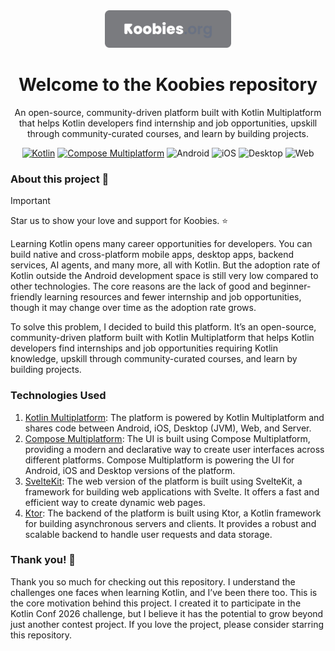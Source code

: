 <div align="center">
   <picture>
       <source media="(prefers-color-scheme: dark)" srcset="/assets/koobies-logo-type-github-dark.svg" />
       <source media="(prefers-color-scheme: light)" srcset="/assets/kotlin-multiplatform-logo-light.svg" />
       <img alt="Kotlin Multiplatform Logo" height="60" src="/assets/koobies-logo-type-github-dark.svg" />
   </picture>  
<br>

# Welcome to the Koobies repository

An open-source, community-driven platform built with Kotlin Multiplatform that helps Kotlin developers find internship
and job opportunities, upskill through community-curated courses, and learn by building projects.

[![Kotlin](https://img.shields.io/badge/kotlin-2.2.20-blue.svg?logo=kotlin&logoColor=white)](http://kotlinlang.org)
[![Compose Multiplatform](https://img.shields.io/badge/Compose_Multiplatform-1.9.1-4285F4?style=flat&logo=jetpackcompose&logoColor=white)](https://www.jetbrains.com/compose-multiplatform/)
![Android](https://img.shields.io/badge/Android-5CB85C?style=flat&logo=android&logoColor=white)
![iOS](https://img.shields.io/badge/iOS-000000?style=flat&logo=apple&logoColor=original)
![Desktop](https://img.shields.io/badge/Desktop-4285F4?style=flat&logo=windows&logoColor=original)
![Web](https://img.shields.io/badge/Web-Svelte-orange?style=flat&logo=svelte&logoColor=white)

</div>

### About this project 💜

> [!IMPORTANT]
> Star us to show your love and support for Koobies. ⭐️

Learning Kotlin opens many career opportunities for developers. You can build native and cross-platform mobile apps,
desktop apps, backend services, AI agents, and many more, all with Kotlin. But the adoption rate of Kotlin outside the
Android development space is still very low compared to other technologies. The core reasons are the lack of good and
beginner-friendly learning resources and fewer internship and job opportunities, though it may change over time as the
adoption rate grows.

To solve this problem, I decided to build this platform. It’s an open-source, community-driven platform built with
Kotlin Multiplatform that helps Kotlin developers find internships and job opportunities requiring Kotlin knowledge,
upskill through community-curated courses, and learn by building projects.

### Technologies Used

<!-- Rep hase later -->

1) [Kotlin Multiplatform](https://www.jetbrains.com/kotlin-multiplatform/): The platform is powered by Kotlin
   Multiplatform and shares code between Android, iOS, Desktop (JVM), Web, and Server.
2) [Compose Multiplatform](https://www.jetbrains.com/compose-multiplatform/): The UI is built using Compose
   Multiplatform, providing a modern and declarative way to create user interfaces across different platforms. Compose
   Multiplatform is powering the UI for Android, iOS and Desktop versions of the platform.
3) [SvelteKit](https://kit.svelte.dev/): The web version of the platform is built using SvelteKit, a framework for
   building web applications with Svelte. It offers a fast and efficient way to create dynamic web pages.
3) [Ktor](https://ktor.io/): The backend of the platform is built using Ktor, a Kotlin framework for building
   asynchronous servers and clients. It provides a robust and scalable backend to handle user requests and data storage.

### Thank you! 🙌

Thank you so much for checking out this repository. I understand the challenges one faces when learning Kotlin, and I’ve
been there too. This is the core motivation behind this project. I created it to participate in the Kotlin Conf 2026
challenge, but I believe it has the potential to grow beyond just another contest project. If you love the project,
please consider starring this repository.
